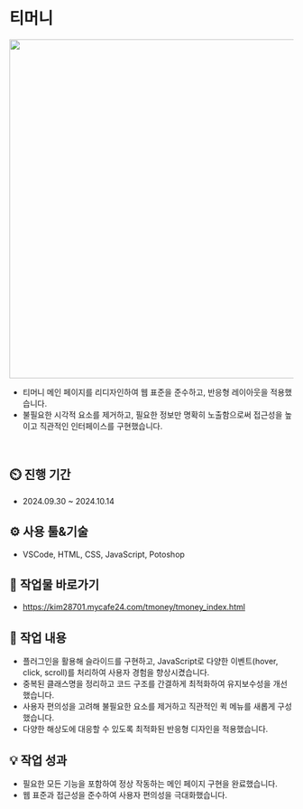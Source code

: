 # 티머니
<div align="center">
 <img src="https://github.com/user-attachments/assets/21d6120a-f1e8-4cc2-8b70-a67bc62ebca4" width= "600" height="600"/>
</div>

 - 티머니 메인 페이지를 리디자인하여 웹 표준을 준수하고, 반응형 레이아웃을 적용했습니다.
 - 불필요한 시각적 요소를 제거하고, 필요한 정보만 명확히 노출함으로써 접근성을 높이고 직관적인 인터페이스를 구현했습니다.
<br>

## ⏲️ 진행 기간 
 - 2024.09.30 ~ 2024.10.14
## ⚙️ 사용 툴&기술
 - VSCode, HTML, CSS, JavaScript, Potoshop
## 🛫 작업물 바로가기
 - https://kim28701.mycafe24.com/tmoney/tmoney_index.html
## 📝 작업 내용
 - 플러그인을 활용해 슬라이드를 구현하고, JavaScript로 다양한 이벤트(hover, click, scroll)를 처리하여 사용자 경험을 향상시켰습니다.
 - 중복된 클래스명을 정리하고 코드 구조를 간결하게 최적화하여 유지보수성을 개선했습니다.
 - 사용자 편의성을 고려해 불필요한 요소를 제거하고 직관적인 퀵 메뉴를 새롭게 구성했습니다.
 - 다양한 해상도에 대응할 수 있도록 최적화된 반응형 디자인을 적용했습니다.
## 💡 작업 성과
 - 필요한 모든 기능을 포함하여 정상 작동하는 메인 페이지 구현을 완료했습니다.
 - 웹 표준과 접근성을 준수하여 사용자 편의성을 극대화했습니다.
